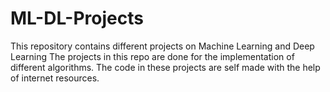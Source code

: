 # ML-DL-Projects 
This repository contains different projects on Machine Learning and Deep Learning 
The projects in this repo are done for the implementation of different algorithms.
The code in these projects are self made with the help of internet resources.


